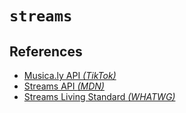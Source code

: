 # `streams`


## References

  - [Musica.ly API _(TikTok)_](https://medium.com/@szdc/reverse-engineering-the-musical-ly-api-662331008eb3)
  - [Streams API _(MDN)_](https://developer.mozilla.org/en-US/docs/Web/API/Streams_API)
  - [Streams Living Standard _(WHATWG)_](https://streams.spec.whatwg.org/)
